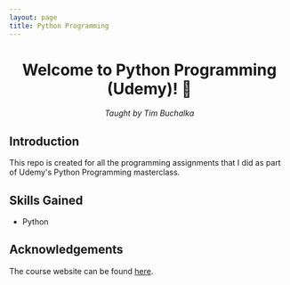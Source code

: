 ```yaml
---
layout: page
title: Python Programming
---
```


<h1 align="center">Welcome to Python Programming (Udemy)! 👋</h1>

<p align="center">
<i>Taught by Tim Buchalka</i>
</p>

## **Introduction**

This repo is created for all the programming assignments that I did as part of Udemy's Python Programming masterclass.

## **Skills Gained**
* Python

## **Acknowledgements**
The course website can be found [here](https://e-prep.udemy.com/course/python-the-complete-python-developer-course/).
